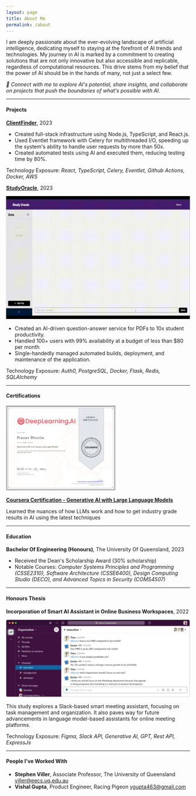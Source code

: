 ```yaml
---
layout: page
title: About Me
permalink: /about
---
```


I am deeply passionate about the ever-evolving landscape of artificial intelligence, dedicating myself to staying at the forefront of AI trends and technologies. My journey in AI is marked by a commitment to creating solutions that are not only innovative but also accessible and replicable, regardless of computational resources. This drive stems from my belief that the power of AI should be in the hands of many, not just a select few.

_🔗 Connect with me to explore AI's potential, share insights, and collaborate on projects that push the boundaries of what's possible with AI._

---

#### Projects

**[ClientFinder](https://clientfinder.pro)**, 2023

- Created full-stack infrastructure using Node.js, TypeScript, and React.js.
- Used Eventlet framework with Celery for multithreaded I/O, speeding up the system's ability to handle user requests by
  more than 50x.
- Created automated tests using AI and executed them, reducing testing time by 80%.

Technology Exposure: _React, TypeScript, Celery, Eventlet, Github Actions, Docker, AWS_

**[StudyOracle](https://github.com/esxr/studyoracle)**, 2023

![](/images/studyoracle_demo.gif)

- Created an AI-driven question-answer service for PDFs to 10x student productivity.
- Handled 100+ users with 99% availability at a budget of less than $80 per month
- Single-handedly managed automated builds, deployment, and maintenance of the application.

Technology Exposure: _Auth0, PostgreSQL, Docker, Flask, Redis, SQLAlchemy_

---

#### Certifications

<img src="/images/genai-llms-certificate.png" width="300px"/>

**[Coursera Certification - Generative AI with Large Language Models](https://coursera.org/share/602a3e4f3d73e3439128e30dcfae2429)**

Learned the nuances of how LLMs work and how to get industry grade results in AI using the latest techniques

---

#### Education

**Bachelor Of Engineering (Honours)**, The University Of Queensland, 2023

- Received the Dean's Scholarship Award (30% scholarship)
- Notable Courses: _Computer Systems Principles and Programming (CSSE2310), Software Architecture (CSSE6400), Design Computing Studio (DECO), and Advanced Topics in Security (COMS4507)_

---

#### Honours Thesis

**Incorporation of Smart AI Assistant in Online Business Workspaces**, 2022

<img src="/images/honours-prototype.png" width="600px"/>

This study explores a Slack-based smart meeting assistant, focusing on task management and organization. It also paves way for future advancements in language model-based assistants for online meeting platforms.

Technology Exposure: _Figma, Slack API, Generative AI, GPT, Rest API, ExpressJs_

---

#### People I've Worked With

- **Stephen Viller**, Associate Professor, The University of Queensland [viller@eecs.uq.edu.au](mailto:viller@eecs.uq.edu.au)
- **Vishal Gupta**, Product Engineer, Racing Pigeon [vgupta463@gmail.com](mailto:vgupta463@gmail.com)

